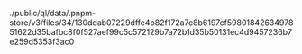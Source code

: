 ./public/ql/data/.pnpm-store/v3/files/34/130ddab07229dffe4b82f172a7e8b6197cf5980184263497851622d35bafbc8f0f527aef99c5c572129b7a72b1d35b50131ec4d9457236b7e259d5353f3ac0